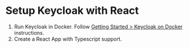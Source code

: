 # Setup Keycloak with React

1. Run Keycloak in Docker. Follow [Getting Started > Keycloak on Docker](https://www.keycloak.org/getting-started/getting-started-docker) instructions.
2. Create a React App with Typescript support.
